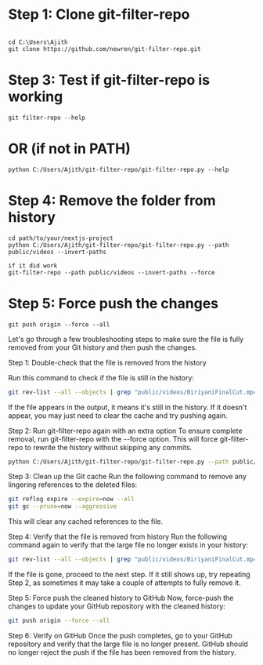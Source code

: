 # Step 1: Clone git-filter-repo

```

cd C:\Users\Ajith
git clone https://github.com/newren/git-filter-repo.git

```

# Step 3: Test if git-filter-repo is working

```
git filter-repo --help
```

# OR (if not in PATH)

```
python C:/Users/Ajith/git-filter-repo/git-filter-repo.py --help
```

# Step 4: Remove the folder from history

```
cd path/to/your/nextjs-project
python C:/Users/Ajith/git-filter-repo/git-filter-repo.py --path public/videos --invert-paths

if it did work
git-filter-repo --path public/videos --invert-paths --force
```

# Step 5: Force push the changes

```
git push origin --force --all

```

Let's go through a few troubleshooting steps to make sure the file is fully removed from your Git history and then push the changes.

Step 1: Double-check that the file is removed from the history

Run this command to check if the file is still in the history:

```bash
git rev-list --all --objects | grep "public/videos/BiriyaniFinalCut.mp4"
```

If the file appears in the output, it means it's still in the history. If it doesn't appear, you may just need to clear the cache and try pushing again.

Step 2: Run git-filter-repo again with an extra option
To ensure complete removal, run git-filter-repo with the --force option. This will force git-filter-repo to rewrite the history without skipping any commits.

```bash
python C:/Users/Ajith/git-filter-repo/git-filter-repo.py --path public/videos --invert-paths --force
```

Step 3: Clean up the Git cache
Run the following command to remove any lingering references to the deleted files:

```bash
git reflog expire --expire=now --all
git gc --prune=now --aggressive
```

This will clear any cached references to the file.

Step 4: Verify that the file is removed from history
Run the following command again to verify that the large file no longer exists in your history:

```bash
git rev-list --all --objects | grep "public/videos/BiriyaniFinalCut.mp4"
```

If the file is gone, proceed to the next step. If it still shows up, try repeating Step 2, as sometimes it may take a couple of attempts to fully remove it.

Step 5: Force push the cleaned history to GitHub
Now, force-push the changes to update your GitHub repository with the cleaned history:

```bash
git push origin --force --all
```

Step 6: Verify on GitHub
Once the push completes, go to your GitHub repository and verify that the large file is no longer present. GitHub should no longer reject the push if the file has been removed from the history.
